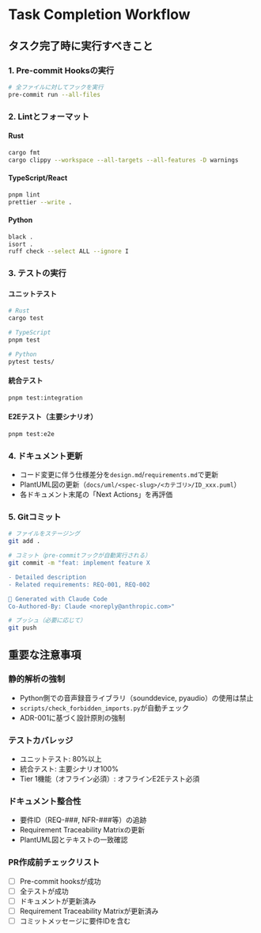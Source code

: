# Task Completion Workflow

## タスク完了時に実行すべきこと

### 1. Pre-commit Hooksの実行
```bash
# 全ファイルに対してフックを実行
pre-commit run --all-files
```

### 2. Lintとフォーマット

#### Rust
```bash
cargo fmt
cargo clippy --workspace --all-targets --all-features -D warnings
```

#### TypeScript/React
```bash
pnpm lint
prettier --write .
```

#### Python
```bash
black .
isort .
ruff check --select ALL --ignore I
```

### 3. テストの実行

#### ユニットテスト
```bash
# Rust
cargo test

# TypeScript
pnpm test

# Python
pytest tests/
```

#### 統合テスト
```bash
pnpm test:integration
```

#### E2Eテスト（主要シナリオ）
```bash
pnpm test:e2e
```

### 4. ドキュメント更新
- コード変更に伴う仕様差分を`design.md`/`requirements.md`で更新
- PlantUML図の更新（`docs/uml/<spec-slug>/<カテゴリ>/ID_xxx.puml`）
- 各ドキュメント末尾の「Next Actions」を再評価

### 5. Gitコミット
```bash
# ファイルをステージング
git add .

# コミット（pre-commitフックが自動実行される）
git commit -m "feat: implement feature X

- Detailed description
- Related requirements: REQ-001, REQ-002

🤖 Generated with Claude Code
Co-Authored-By: Claude <noreply@anthropic.com>"

# プッシュ（必要に応じて）
git push
```

## 重要な注意事項

### 静的解析の強制
- Python側での音声録音ライブラリ（sounddevice, pyaudio）の使用は禁止
- `scripts/check_forbidden_imports.py`が自動チェック
- ADR-001に基づく設計原則の強制

### テストカバレッジ
- ユニットテスト: 80%以上
- 統合テスト: 主要シナリオ100%
- Tier 1機能（オフライン必須）: オフラインE2Eテスト必須

### ドキュメント整合性
- 要件ID（REQ-###, NFR-###等）の追跡
- Requirement Traceability Matrixの更新
- PlantUML図とテキストの一致確認

### PR作成前チェックリスト
- [ ] Pre-commit hooksが成功
- [ ] 全テストが成功
- [ ] ドキュメントが更新済み
- [ ] Requirement Traceability Matrixが更新済み
- [ ] コミットメッセージに要件IDを含む
